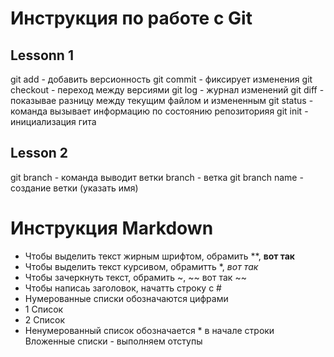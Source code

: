 # Инструкция по работе с Git
## Lessonn 1
git add - добавить версионность
git commit - фиксирует изменения
git checkout - переход между версиями
git log - журнал изменений
git diff - показывае разницу между текущим файлом и измененным
git status - команда вызывает информацию по состоянию репозиторияя
git init - инициализация гита
## Lesson 2
git branch - команда выводит ветки
branch - ветка
git branch name - создание ветки (указать имя)
# Инструкция Markdown
* Чтобы выделить текст жирным шрифтом, обрамить **, **вот так**
* Чтобы выделить текст курсивом, обрамитть *, *вот так*
* Чтобы зачеркнуть текст, обрамить ~, ~~ вот так ~~
* Чтобы написаь заголовок, начатть строку с #
* Нумерованные списки обозначаются цифрами
* 1 Список
* 2 Список
* Ненумерованный список обозначается * в начале строки
Вложенные списки - выполняем отступы